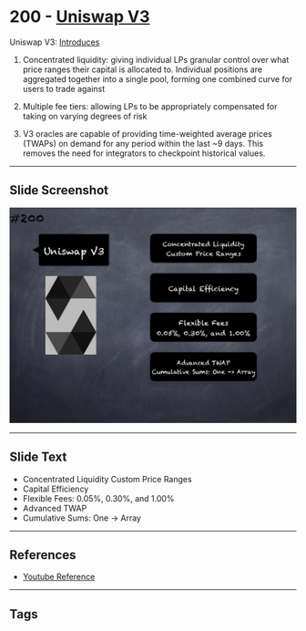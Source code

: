 # 200 - [Uniswap V3](Uniswap%20V3.md)
Uniswap V3: [Introduces](https://uniswap.org/blog/uniswap-v3/)

1. Concentrated liquidity: giving individual LPs granular control over what price ranges their capital is allocated to. Individual positions are aggregated together into a single pool, forming one combined curve for users to trade against
    
2. Multiple fee tiers: allowing LPs to be appropriately compensated for taking on varying degrees of risk
    
3. V3 oracles are capable of providing time-weighted average prices (TWAPs) on demand for any period within the last ~9 days. This removes the need for integrators to checkpoint historical values.

___
## Slide Screenshot
![200.png](../../images/3.%20Solidity%20201/200.png)
___
## Slide Text
- Concentrated Liquidity Custom Price Ranges
- Capital Efficiency
- Flexible Fees: 0.05%, 0.30%, and 1.00%
- Advanced TWAP
- Cumulative Sums: One -> Array
___
## References
- [Youtube Reference](https://youtu.be/0kx8M4u5980?t=1636)
___
## Tags